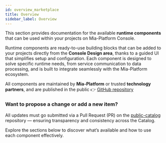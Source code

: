 ```yaml
---
id: overview_marketplace
title: Overview
sidebar_label: Overview
---
```


This section provides documentation for the available **runtime components** that can be used within your projects on Mia-Platform Console.

Runtime components are ready-to-use building blocks that can be added to your projects directly from the **Console Design area**, thanks to a guided UI that simplifies setup and configuration.
Each component is designed to solve specific runtime needs, from service communication to data processing, and is built to integrate seamlessly with the Mia-Platform ecosystem.

All components are maintained by **Mia-Platform** or trusted **technology partners**, and are published in the public 
👉 [GitHub repository](https://github.com/mia-platform-marketplace/public-catalog)

### Want to propose a change or add a new item?
All updates must go submitted via a Pull Request (PR) on the [public-catalog]((https://github.com/mia-platform-marketplace/public-catalog)) repository — ensuring transparency and consistency across the Catalog.

Explore the sections below to discover what’s available and how to use each component effectively.

